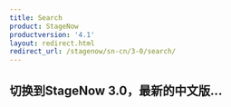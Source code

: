 ```yaml
---
title: Search
product: StageNow
productversion: '4.1'
layout: redirect.html
redirect_url: /stagenow/sn-cn/3-0/search/
---
```


## 切换到StageNow 3.0，最新的中文版...














